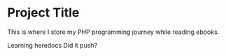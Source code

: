 # Project Title

This is where I store my PHP programming journey while reading ebooks.

Learning heredocs
Did it push?
